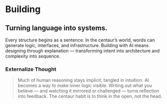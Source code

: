 # Building

## Turning language into systems.

Every structure begins as a sentence. In the centaur’s world, words can generate logic, interfaces, and infrastructure. Building with AI means designing through explanation — transforming intent into architecture and complexity into sequence.

### Externalize Thought

> Much of human reasoning stays implicit, tangled in intuition. AI becomes a way to make inner logic visible. Writing out what you believe — and watching it mirrored or challenged — turns reflection into feedback. The centaur habit is to think in the open, not the head.
